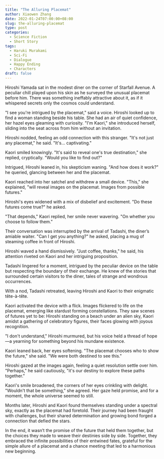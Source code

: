 ```yaml
---
title: "The Alluring Placemat"
author: Xiaowen Zhang
date: 2022-01-24T07:00:00+08:00
slug: the-alluring-placemat
type: post
categories:
  - Science Fiction
  - Short Story
tags:
  - Haruki Murakami
  - Sci-Fi
  - Dialogue
  - Happy Ending
  - Characters
draft: false
---
```


Hiroshi Yamada sat in the modest diner on the corner of Starfall Avenue. A peculiar chill played upon his skin as he surveyed the unusual placemat before him. There was something ineffably attractive about it, as if it whispered secrets only the cosmos could understand.

"I see you're intrigued by the placemat," said a voice. Hiroshi looked up to find a woman standing beside his table. She had an air of quiet confidence, her hazel eyes gleaming with curiosity. "I'm Kaori," she introduced herself, sliding into the seat across from him without an invitation.

Hiroshi nodded, feeling an odd connection with this stranger. "It's not just any placemat," he said. "It's... captivating."

Kaori smiled knowingly. "It's said to reveal one's true destination," she replied, cryptically. "Would you like to find out?"

Intrigued, Hiroshi leaned in, his skepticism waning. "And how does it work?" he queried, glancing between her and the placemat.

Kaori reached into her satchel and withdrew a small device. "This," she explained, "will reveal images on the placemat. Images from possible futures."

Hiroshi's eyes widened with a mix of disbelief and excitement. "Do these futures come true?" he asked.

"That depends," Kaori replied, her smile never wavering. "On whether you choose to follow them."

Their conversation was interrupted by the arrival of Tadashi, the diner’s amiable waiter. "Can I get you anything?" he asked, placing a mug of steaming coffee in front of Hiroshi.

Hiroshi waved a hand dismissively. "Just coffee, thanks," he said, his attention riveted on Kaori and her intriguing proposition.

Tadashi lingered for a moment, intrigued by the peculiar device on the table but respecting the boundary of their exchange. He knew of the stories that surrounded certain visitors to the diner, tales of strange and wondrous occurrences.

With a nod, Tadashi retreated, leaving Hiroshi and Kaori to their enigmatic tête-à-tête.

Kaori activated the device with a flick. Images flickered to life on the placemat, emerging like stardust forming constellations. They saw scenes of futures yet to be: Hiroshi standing on a beach under an alien sky, Kaori amidst a gathering of celebratory figures, their faces glowing with joyous recognition.

"I don't understand," Hiroshi murmured, but his voice held a thread of hope—a yearning for something beyond his mundane existence.

Kaori leaned back, her eyes softening. "The placemat chooses who to show the future," she said. "We were both destined to see this."

Hiroshi gazed at the images again, feeling a quiet resolution settle over him. "Perhaps," he said cautiously, "it's our destiny to explore these paths together."

Kaori's smile broadened, the corners of her eyes crinkling with delight. "Wouldn't that be something," she agreed. Her gaze held promise, and for a moment, the whole universe seemed to still.

Months later, Hiroshi and Kaori found themselves standing under a spectral sky, exactly as the placemat had foretold. Their journey had been fraught with challenges, but their shared determination and growing bond forged a connection that defied the stars.

In the end, it wasn’t the promise of the future that held them together, but the choices they made to weave their destinies side by side. Together, they embraced the infinite possibilities of their entwined fates, grateful for the simple allure of a placemat and a chance meeting that led to a harmonious new beginning.